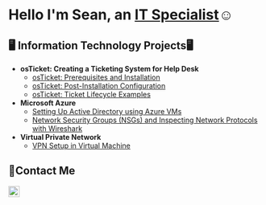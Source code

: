 <h1>Hello I'm Sean, an <a href="https://www.linkedin.com/in/sean-bachman-597a48ab/">IT Specialist</a>☺</h1>

<h2>🖥️ Information Technology Projects🖥</h2>

- <b> osTicket: Creating a Ticketing System for Help Desk </b>
  - [osTicket: Prerequisites and Installation](https://github.com/seanmbachman/osticket-prereqs/tree/main)
  - [osTicket: Post-Installation Configuration](https://github.com/seanmbachman/post-install-config/tree/main)
  - [osTicket: Ticket Lifecycle Examples](https://github.com/)
- <b>Microsoft Azure</b>
  - [Setting Up Active Directory using Azure VMs](https://github.com/)
  - [Network Security Groups (NSGs) and Inspecting Network Protocols with Wireshark](https://github.com/)
- <b>Virtual Private Network</b>
  - [VPN Setup in Virtual Machine ](https://github.com/)

<h2>📩Contact Me</h2>

[<img align="left" alt="Josh | LinkedIn" width="22px" src="https://cdn.jsdelivr.net/npm/simple-icons@v3/icons/linkedin.svg" />][linkedin]

[linkedin]:https://www.linkedin.com/in/sean-bachman-597a48ab/

